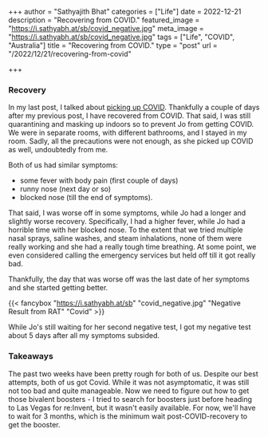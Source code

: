 +++
author = "Sathyajith Bhat"
categories = ["Life"]
date = 2022-12-21
description = "Recovering from COVID."
featured_image = "https://i.sathyabh.at/sb/covid_negative.jpg"
meta_image = "https://i.sathyabh.at/sb/covid_negative.jpg"
tags = ["Life", "COVID", "Australia"]
title = "Recovering from COVID."
type = "post"
url = "/2022/12/21/recovering-from-covid"

+++

### Recovery

In my last post, I talked about [picking up COVID](https://sathyabh.at/2022/12/08/covid-positive/). Thankfully a couple of days after my previous post, I have recovered from COVID. That said, I was still quarantining and masking up indoors so to prevent Jo from getting COVID. We were in separate rooms, with different bathrooms, and I stayed in my room. Sadly, all the precautions were not enough, as she picked up COVID as well, undoubtedly from me. 

Both of us had similar symptoms:

* some fever with body pain (first couple of days)
* runny nose (next day or so)
* blocked nose (till the end of symptoms).

That said, I was worse off in some symptoms, while Jo had a longer and slightly worse recovery. Specifically, I had a higher fever, while Jo had a horrible time with her blocked nose. To the extent that we tried multiple nasal sprays, saline washes, and steam inhalations, none of them were really working and she had a really tough time breathing. At some point, we even considered calling the emergency services but held off till it got really bad.

Thankfully, the day that was worse off was the last date of her symptoms and she started getting better. 

{{< fancybox "https://i.sathyabh.at/sb" "covid_negative.jpg" "Negative Result from RAT" "Covid" >}}

While Jo's still waiting for her second negative test, I got my negative test about 5 days after all my symptoms subsided. 

### Takeaways

The past two weeks have been pretty rough for both of us. Despite our best attempts, both of us got Covid. While it was not asymptomatic, it was still not too bad and quite manageable. Now we need to figure out how to get those bivalent boosters - I tried to search for boosters just before heading to Las Vegas for re:Invent, but it wasn't easily available. For now, we'll have to wait for 3 months, which is the minimum wait post-COVID-recovery to get the booster.